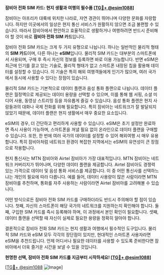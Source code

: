 **잠비아 전화 SIM 카드: 현지 생활과 여행의 필수품 [[TG💪+ @esim1088](https://t.me/s/esim1088)]**

잠비아는 아프리카 대륙에 위치한 나라로, 자연 경관이 뛰어나며 다양한 문화를 자랑합니다. 하지만 이곳에서의 일상은 현지 통신 서비스가 원활하지 않으면 조금 불편할 수 있습니다. 따라서 잠비아에서 편안하고 효율적으로 생활하거나 여행하려면 반드시 준비해야 할 것이 바로 **잠비아 전화 SIM 카드**입니다.

잠비아 전화 SIM 카드는 크게 두 가지 유형으로 나뉩니다. 하나는 일반적인 물리적 형태의 **SIM 카드**이며, 다른 하나는 **eSIM**입니다. 물리적 SIM 카드는 대부분의 스마트폰에서 사용되며, 구매 후 즉시 자신의 정보를 등록하면 바로 이용 가능합니다. 반면 eSIM은 최근에 인기를 끌고 있는 기술로, 물리적 형태가 없고 스마트폰 내장된 칩을 활용해 데이터를 설정할 수 있습니다. 이 기술은 특히 해외 여행객들에게 인기가 많으며, 여러 국가에서 동시에 사용할 수 있다는 장점이 있습니다.

물리적 SIM 카드는 기본적으로 데이터 플랜과 음성 통화 플랜으로 나뉩니다. 데이터 플랜은 월정액으로 제공되는 데이터 용량을 선택할 수 있으며, 이를 통해 웹 서핑, 소셜 미디어 사용, 동영상 스트리밍 등을 자유롭게 즐길 수 있습니다. 음성 통화 플랜은 현지 사람들과의 대화나 국제 전화를 위해 필요합니다. 특히 잠비아는 네트워크가 잘 발달되지 않았기 때문에, 데이터 플랜은 현지 생활에서 매우 중요한 요소입니다.

eSIM의 경우, 더 간단하고 편리하게 사용할 수 있습니다. eSIM은 초기 설정만 완료하면 즉시 사용이 가능하며, 스마트폰을 꺼낼 필요 없이 온라인으로 데이터 플랜을 구매할 수 있습니다. 또한, 한 번에 여러 국가의 데이터를 설정할 수 있어 해외여행 시 매우 유용합니다. 특히 잠비아처럼 네트워크 환경이 복잡한 지역에서는 eSIM의 유연성이 큰 장점으로 작용합니다.

현지 통신사는 MTN 잠비아와 Airtel 잠비아가 가장 대표적입니다. MTN 잠비아는 네트워크 커버리지가 뛰어나며, 다양한 데이터 플랜을 제공합니다. Airtel 잠비아도 경쟁력 있는 가격으로 데이터 및 음성 통화 서비스를 제공합니다. 이 중 어떤 통신사를 선택하느냐는 개인의 필요에 따라 다릅니다. 예를 들어, 데이터 사용량이 많은 사람이라면 MTN 잠비아를 추천하며, 통화를 자주 사용하는 사람이라면 Airtel 잠비아를 고려해볼 수 있습니다.

어떤 방식으로든 잠비아 전화 SIM 카드를 구매하더라도 반드시 주의해야 할 점이 있습니다. 첫째, 자신의 스마트폰이 해당 국가의 네트워크를 지원하는지 확인해야 합니다. 둘째, 구입한 SIM 카드를 즉시 등록해야 하며, 이 과정에서 본인 확인이 필요합니다. 셋째, 데이터 플랜을 선택할 때 자신이 실제로 필요한 용량을 정확히 알아야 합니다.

결론적으로 잠비아 전화 SIM 카드는 현지 생활과 여행에서 필수적인 도구입니다. 물리적 SIM 카드와 eSIM 모두 각각의 장단점이 있지만, 현대적인 스마트폰 사용자라면 eSIM을 추천드립니다. 언제 어디서나 필요한 데이터를 사용할 수 있도록 준비한다면 잠비아에서 더욱 즐거운 시간을 보낼 수 있을 것입니다. 

**현명한 선택, 잠비아 전화 SIM 카드를 지금부터 시작하세요! [[TG💪+ @esim1088](https://t.me/s/esim1088)]**

[[TG💪+ @esim1088](https://t.me/s/esim1088) ![Image](https://i.postimg.cc/Y0z9fWf4/image.png)]